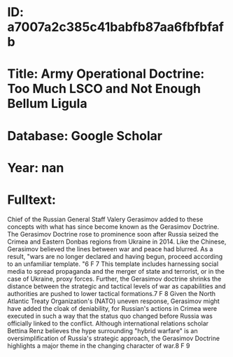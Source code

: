 # ID: a7007a2c385c41babfb87aa6fbfbfafb
# Title: Army Operational Doctrine: Too Much LSCO and Not Enough Bellum Ligula
# Database: Google Scholar
# Year: nan
# Fulltext:
Chief of the Russian General Staff Valery Gerasimov added to these concepts with what has since become known as the Gerasimov Doctrine.
The Gerasimov Doctrine rose to prominence soon after Russia seized the Crimea and Eastern Donbas regions from Ukraine in 2014.
Like the Chinese, Gerasimov believed the lines between war and peace had blurred.
As a result, "wars are no longer declared and having begun, proceed according to an unfamiliar template.
"6 F 7 This template includes harnessing social media to spread propaganda and the merger of state and terrorist, or in the case of Ukraine, proxy forces.
Further, the Gerasimov doctrine shrinks the distance between the strategic and tactical levels of war as capabilities and authorities are pushed to lower tactical formations.7 F 8 Given the North Atlantic Treaty Organization's (NATO) uneven response, Gerasimov might have added the cloak of deniability, for Russian's actions in Crimea were executed in such a way that the status quo changed before Russia was officially linked to the conflict.
Although international relations scholar Bettina Renz believes the hype surrounding "hybrid warfare" is an oversimplification of Russia's strategic approach, the Gerasimov Doctrine highlights a major theme in the changing character of war.8 F 9
